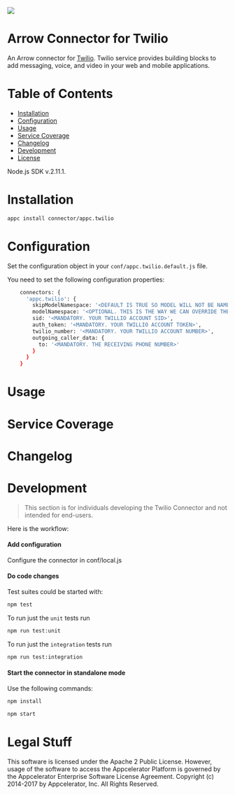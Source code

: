 ![](https://github.com/appcelerator/appc.twilio/docs/twilio_logo.png)

# Arrow Connector for Twilio

An Arrow connector for [Twilio](https://www.twilio.com).
Twilio service provides building blocks to add messaging, voice, and video in your web and mobile applications.

# Table of Contents

- [Installation](#installation)
- [Configuration](#configuration)
- [Usage](#usage)
- [Service Coverage](#service-coverage)
- [Changelog](#changelog)
- [Development](#development)
- [License](#license)

Node.js SDK v.2.11.1.

# Installation
```sh 
appc install connector/appc.twilio
```

# Configuration
Set the configuration object in your ``conf/appc.twilio.default.js`` file.

You need to set the following configuration properties:
```sh
    connectors: {
      'appc.twilio': {
        skipModelNamespace: '<DEFAULT IS TRUE SO MODEL WILL NOT BE NAMESPACED>',
        modelNamespace: '<OPTIONAL. THIS IS THE WAY WE CAN OVERRIDE THE DEFAULT NAMESPACE WHICH IS THE CONNECTOR NAME.>',
        sid: '<MANDATORY. YOUR TWILLIO ACCOUNT SID>',
        auth_token: '<MANDATORY. YOUR TWILLIO ACCOUNT TOKEN>',
        twilio_number: '<MANDATORY. YOUR TWILLIO ACCOUNT NUMBER>',
        outgoing_caller_data: {
          to: '<MANDATORY. THE RECEIVING PHONE NUMBER>'
        }
      }
    }
```

# Usage 

# Service Coverage

# Changelog

# Development
> This section is for individuals developing the Twilio Connector and not intended for end-users.

Here is the workflow:

#### Add configuration 

Configure the connector in conf/local.js

#### Do code changes 

Test suites could be started with:
```sh
npm test
```
To run just the `unit` tests run
```sh
npm run test:unit
```
To run just the `integration` tests run
```sh
npm run test:integration
```

#### Start the connector in standalone mode 
Use  the following commands:

```sh
npm install

npm start
```

# Legal Stuff

This software is licensed under the Apache 2 Public License. However, usage of the software to access the Appcelerator Platform is governed by the Appcelerator Enterprise Software License Agreement. Copyright (c) 2014-2017 by Appcelerator, Inc. All Rights Reserved.